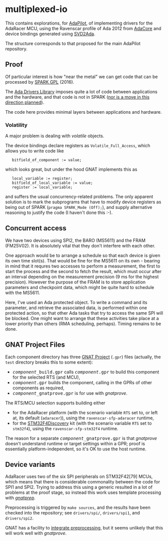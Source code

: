 # multiplexed-io

This contains explorations, for
[AdaPilot](http://adapilot.likeabird.eu), of implementing drivers for
the AdaRacer MCU, using the Ravenscar profile of Ada 2012 from
[AdaCore](http://libre.adacore.com) and device bindings generated
using [SVD2Ada](https://github.com/AdaCore/svd2ada).

The structure corresponds to that proposed for the main AdaPilot repository.

## Proof

Of particular interest is how "near the metal" we can get code that
can be processed by
[SPARK GPL](http://libre.adacore.com/tools/spark-gpl-edition/) (2016).

The [Ada Drivers Library](https://github.com/AdaCore/Ada_Drivers_Library) imposes quite a lot of code between applications and the hardware, and that code is not in SPARK ([nor is a move in this direction planned](https://github.com/AdaCore/Ada_Drivers_Library/issues/13)).

The code here provides minimal layers between applications and hardware.

### Volatility

A major problem is dealing with _volatile_ objects.

The device bindings declare registers as `Volatile_Full_Access`, which allows you to write code like

       bitfield_of_component := value;

which looks great, but under the hood GNAT implements this as

       local_variable := register;
       bitfield_of_local_variable := value;
       register := local_variable;

and suffers the usual concurrency-related problems. The only apparent solution is to mark the subprograms that have to modify device registers as being out of SPARK (`pragma SPARK_Mode (Off);`), and supply alternative reasoning to justify the code (I haven't done this :-).

## Concurrent access

We have two devices using SPI2, the BARO (MS5611) and the FRAM (FM25V02). It is absolutely vital that they don't interfere with each other.

One approach would be to arrange a schedule so that each device is given its own time slot(s). That would be fine for the MS5611 on its own - bearing in mind that it requres two accesses to perform a measurement, the first to start the process and the second to fetch the result, which must occur after an interval depending on the measurement precision (9 ms for the highest precision). However the purpose of the FRAM is to store application parameters and checkpoint data, which might be quite hard to schedule with the MS5611.

Here, I've used an Ada protected object. To write a command and its parameter, and retrieve the associated data, is performed within one protected action, so that other Ada tasks that try to access the same SPI will be blocked. One might want to arrange that these activities take place at a lower priority than others (RMA scheduling, perhaps). Timing remains to be done.

## GNAT Project Files

Each component directory has three [GNAT Project](http://docs.adacore.com/gprbuild-docs/html/gprbuild_ug.html) (`.gpr`) files (actually, the `test` directory breaks this to some extent):

  * <tt><i>component</i>_build.gpr</tt> calls <tt><i>component</i>.gpr</tt> to build this component for the selected RTS (and MCU),
  * <tt><i>component</i>.gpr</tt> builds the component, calling in the GPRs of other components as required,
  * <tt><i>component</i>_gnatprove.gpr</tt> is for use with *gnatprove*.

The RTS/MCU selection supports building either

  * for the AdaRacer platform (with the scenario variable `RTS` set to, or left at, its default (`adaracer`)), using the `ravenscar-sfp-adaracer` runtime,
  * for the [STM32F4Discovery](http://www.st.com/content/ccc/resource/technical/document/data_brief/09/71/8c/4e/e4/da/4b/fa/DM00037955.pdf/files/DM00037955.pdf/jcr:content/translations/en.DM00037955.pdf) kit (with the scenario variable `RTS` set to `stm32f4`), using the `ravenscar-sfp-stm32f4` runtime.

The reason for a separate <tt><i>component</i>_gnatprove.gpr</tt> is that *gnatprove* doesn't understand runtime or target settings within a GPR; proof is essentially platform-independent, so it's OK to use the host runtime.

## Device variants

AdaRacer uses two of the six SPI peripherals on STM32F42[79] MCUs, which means that there is considerable commonality between the code for SPI1 and SPI2. Trying to address this using a generic resulted in a lot of problems at the proof stage, so instead this work uses template processing with <i>[gnatprep](https://gcc.gnu.org/onlinedocs/gnat_ugn/Preprocessing-with-gnatprep.html#17)</i>.

Preprocessing is triggered by `make sources`, and the results have been checked into the repository; see `drivers/spi/`, `drivers/spi1`, and `drivers/spi2`.

GNAT has a facility to [integrate preprocessing](https://gcc.gnu.org/onlinedocs/gnat_ugn/Integrated-Preprocessing.html#18), but it seems unlikely that this will work well with *gnatprove*.
